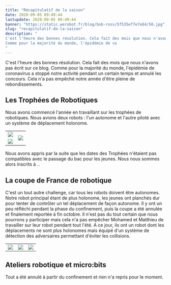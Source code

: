 ```yaml
---
title: "Récapitulatif de la saison"
date: 2020-09-05 09:49:44
lastupdate: 2020-09-05 09:49:44
banner: "https://static.werobot.fr/blog/bob-ross/5f535ef7e7e84/50.jpg"
slug: "recapitulatif-de-la-saison"
description: " 
C'est l'heure des bonnes résolution. Cela fait des mois que nous n'avons pas écrit sur ce blog.
Comme pour la majorité du monde, l'épidémie de co
"
---
```

C'est l'heure des bonnes résolution. Cela fait des mois que nous n'avons pas écrit sur ce blog.
Comme pour la majorité du monde, l'épidémie de coronavirus a stoppé notre activité pendant un certain temps et annulé les concours.
Cela n'a pas empêché notre année d'être pleine de rebondissements.

## Les Trophées de Robotiques
Nous avons commencé l'année en travaillant sur les trophées de robotiques. Nous avions deux robots : l'un autonome et l'autre piloté avec un système de déplacement holonome.
<table>
<tr> 
<td><img src="https://static.werobot.fr/blog/bob-ross/5f5355cf98e47/50.jpg"></td>
<td rowspan="2"><img src="https://static.werobot.fr/blog/bob-ross/5f5355c9cf2f0/50.jpg"></td>
</tr>
<tr> 
<td><img src="https://static.werobot.fr/blog/bob-ross/5f5355c5a112c/50.jpg"></td>
</tr>
</table>
Nous avons appris par la suite que les dates des Trophées n'étaient pas compatibles avec le passage du bac pour les jeunes.
Nous nous sommes alors inscrits à ..

## La coupe de France de robotique
C'est un tout autre challenge, car tous les robots doivent être autonomes. Notre robot principal étant de plus holonome, les jeunes ont planchés dur pour tenter de contrôler un tel déplacement de façon autonome.
Il y ont un peu réfléchi pendant la phase du confinement, puis la coupe a été annulée et finalement reportée à fin octobre.
Il n'est pas du tout certain que nous pourrons y participer mais cela n'a pas empêcher Mohamed et Matthieu de travailler sur leur robot pendant tout l'été.
A ce jour, ils ont un robot dont les déplacements ne sont plus holonomes mais équipé d'un système de détection des adversaires permettant d'éviter les collisions.

<table>
<tr> 
<td><img src="https://static.werobot.fr/blog/bob-ross/5f535d6ea9efc/50.jpg"></td>
<td><img src="https://static.werobot.fr/blog/bob-ross/5f535d6d8253e/50.jpg"></td>
<td><img src="https://static.werobot.fr/blog/bob-ross/5f535d6fc6f23/50.jpg"></td>
</tr>
</table>

## Ateliers robotique et micro:bits

Tout a été annulé à partir du confinement et rien n'a repris pour le moment.

    